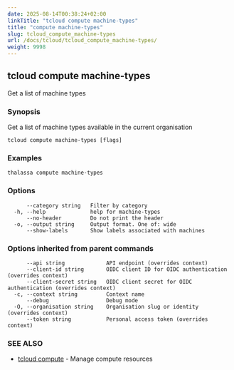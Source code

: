 ```yaml
---
date: 2025-08-14T00:38:24+02:00
linkTitle: "tcloud compute machine-types"
title: "compute machine-types"
slug: tcloud_compute_machine-types
url: /docs/tcloud/tcloud_compute_machine-types/
weight: 9998
---
```

## tcloud compute machine-types

Get a list of machine types

### Synopsis

Get a list of machine types available in the current organisation

```
tcloud compute machine-types [flags]
```

### Examples

```
thalassa compute machine-types
```

### Options

```
      --category string   Filter by category
  -h, --help              help for machine-types
      --no-header         Do not print the header
  -o, --output string     Output format. One of: wide
      --show-labels       Show labels associated with machines
```

### Options inherited from parent commands

```
      --api string             API endpoint (overrides context)
      --client-id string       OIDC client ID for OIDC authentication (overrides context)
      --client-secret string   OIDC client secret for OIDC authentication (overrides context)
  -c, --context string         Context name
      --debug                  Debug mode
  -O, --organisation string    Organisation slug or identity (overrides context)
      --token string           Personal access token (overrides context)
```

### SEE ALSO

* [tcloud compute](/docs/tcloud/tcloud_compute/)	 - Manage compute resources

